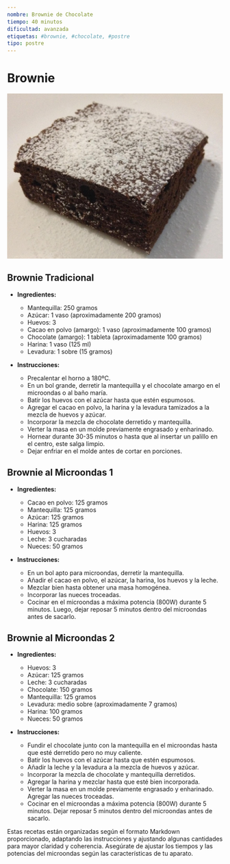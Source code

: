 ```yaml
---
nombre: Brownie de Chocolate
tiempo: 40 minutos
dificultad: avanzada
etiquetas: #brownie, #chocolate, #postre
tipo: postre
---
```


# Brownie

![alt text](img/brownie-chocolate.jpg)

## Brownie Tradicional

- **Ingredientes:**
  - Mantequilla: 250 gramos
  - Azúcar: 1 vaso (aproximadamente 200 gramos)
  - Huevos: 3
  - Cacao en polvo (amargo): 1 vaso (aproximadamente 100 gramos)
  - Chocolate (amargo): 1 tableta (aproximadamente 100 gramos)
  - Harina: 1 vaso (125 ml)
  - Levadura: 1 sobre (15 gramos)

- **Instrucciones:**
  - Precalentar el horno a 180ºC.
  - En un bol grande, derretir la mantequilla y el chocolate amargo en el microondas o al baño maría.
  - Batir los huevos con el azúcar hasta que estén espumosos.
  - Agregar el cacao en polvo, la harina y la levadura tamizados a la mezcla de huevos y azúcar.
  - Incorporar la mezcla de chocolate derretido y mantequilla.
  - Verter la masa en un molde previamente engrasado y enharinado.
  - Hornear durante 30-35 minutos o hasta que al insertar un palillo en el centro, este salga limpio.
  - Dejar enfriar en el molde antes de cortar en porciones.

## Brownie al Microondas 1

- **Ingredientes:**
  - Cacao en polvo: 125 gramos
  - Mantequilla: 125 gramos
  - Azúcar: 125 gramos
  - Harina: 125 gramos
  - Huevos: 3
  - Leche: 3 cucharadas
  - Nueces: 50 gramos

- **Instrucciones:**
  - En un bol apto para microondas, derretir la mantequilla.
  - Añadir el cacao en polvo, el azúcar, la harina, los huevos y la leche.
  - Mezclar bien hasta obtener una masa homogénea.
  - Incorporar las nueces troceadas.
  - Cocinar en el microondas a máxima potencia (800W) durante 5 minutos. Luego, dejar reposar 5 minutos dentro del microondas antes de sacarlo.

## Brownie al Microondas 2

- **Ingredientes:**
  - Huevos: 3
  - Azúcar: 125 gramos
  - Leche: 3 cucharadas
  - Chocolate: 150 gramos
  - Mantequilla: 125 gramos
  - Levadura: medio sobre (aproximadamente 7 gramos)
  - Harina: 100 gramos
  - Nueces: 50 gramos

- **Instrucciones:**
  - Fundir el chocolate junto con la mantequilla en el microondas hasta que esté derretido pero no muy caliente.
  - Batir los huevos con el azúcar hasta que estén espumosos.
  - Añadir la leche y la levadura a la mezcla de huevos y azúcar.
  - Incorporar la mezcla de chocolate y mantequilla derretidos.
  - Agregar la harina y mezclar hasta que esté bien incorporada.
  - Verter la masa en un molde previamente engrasado y enharinado. Agregar las nueces troceadas.
  - Cocinar en el microondas a máxima potencia (800W) durante 5 minutos. Dejar reposar 5 minutos dentro del microondas antes de sacarlo.

Estas recetas están organizadas según el formato Markdown proporcionado, adaptando las instrucciones y ajustando algunas cantidades para mayor claridad y coherencia. Asegúrate de ajustar los tiempos y las potencias del microondas según las características de tu aparato.